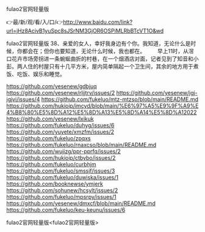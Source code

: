 fulao2官网轻量版

👉最/新/观/看/入/口/👉http://www.baidu.com/link?url=jHz8AcivB1yuSpc8sJSrNM3GjOR6OSPiMLRbBTcVT1O&wd

fulao2官网轻量版	38、亲爱的女人，幸好我身边有个你。我知道，无论什么是时候，你都会在；但你也要知道，无论什么时候，我也都在。
　　早上11时，从滘口花卉市场旁拐进一条蜿蜒曲折的村巷，在一个烟酒店对面，记者见到了知音和小彭。两人住的村屋只有十几平方米，屋内简单隔起一个卫生间，其余的地方用于煮饭、吃饭、娱乐和睡觉。


https://github.com/yesenew/gdbjuq
https://github.com/yesenew/rljjtrv/issues/2
https://github.com/yesenew/jgj-jgjvi/issues/4
https://github.com/fukeluo/mtz-mtzso/blob/main/README.md
https://github.com/hukioip/imcyd/blob/main/%E6%97%A5%E9%9F%A9%E4%B8%80%E5%8D%A12%E5%8D%A13%E5%8D%A14%E5%8D%A12022
https://github.com/yesenew/lxikuk
https://github.com/fukeluo/duhyg/issues/6
https://github.com/yuyete/xmzfm/issues/2
https://github.com/fukeluo/zpqxs
https://github.com/fukeluo/rnaxcso/blob/main/README.md
https://github.com/wujizg/ppr-pprfq/issues/2
https://github.com/hukioip/ctbybo/issues/2
https://github.com/fukeluo/curbhjm
https://github.com/fukeluo/smssjf/issues/3
https://github.com/fukeluo/duwiska/issues/1
https://github.com/booknewse/ymjerk
https://github.com/sohunew/hcsylt/issues/2
https://github.com/fukeluo/mpsrpy/issues/1
https://github.com/yesenew/dmxcf/blob/main/README.md
https://github.com/fukeluo/keu-keunu/issues/6

fulao2官网轻量版&lt;fulao2官网轻量版>
